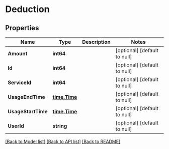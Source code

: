 # Deduction

## Properties
Name | Type | Description | Notes
------------ | ------------- | ------------- | -------------
**Amount** | **int64** |  | [optional] [default to null]
**Id** | **int64** |  | [optional] [default to null]
**ServiceId** | **int64** |  | [optional] [default to null]
**UsageEndTime** | [**time.Time**](time.Time.md) |  | [optional] [default to null]
**UsageStartTime** | [**time.Time**](time.Time.md) |  | [optional] [default to null]
**UserId** | **string** |  | [optional] [default to null]

[[Back to Model list]](../README.md#documentation-for-models) [[Back to API list]](../README.md#documentation-for-api-endpoints) [[Back to README]](../README.md)


